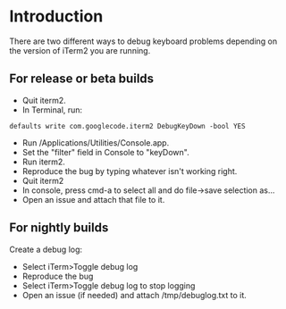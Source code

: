 # Introduction #

There are two different ways to debug keyboard problems depending on the version of iTerm2 you are running.

## For release or beta builds ##
  * Quit iterm2.
  * In Terminal, run:
```
defaults write com.googlecode.iterm2 DebugKeyDown -bool YES
```
  * Run /Applications/Utilities/Console.app.
  * Set the "filter" field in Console to "keyDown".
  * Run iterm2.
  * Reproduce the bug by typing whatever isn't working right.
  * Quit iterm2
  * In console, press cmd-a to select all and do file->save selection as...
  * Open an issue and attach that file to it.

## For nightly builds ##
Create a debug log:
  * Select iTerm&gt;Toggle debug log
  * Reproduce the bug
  * Select iTerm&gt;Toggle debug log to stop logging
  * Open an issue (if needed) and attach /tmp/debuglog.txt to it.
